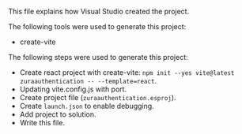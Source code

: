 This file explains how Visual Studio created the project.

The following tools were used to generate this project:
- create-vite

The following steps were used to generate this project:
- Create react project with create-vite: `npm init --yes vite@latest zuraauthentication -- --template=react`.
- Updating vite.config.js with port.
- Create project file (`zuraauthentication.esproj`).
- Create `launch.json` to enable debugging.
- Add project to solution.
- Write this file.
